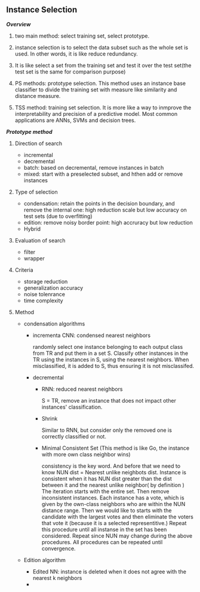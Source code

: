 ## Instance Selection

***Overview***

1. two main method: select training set, select prototype.

2. instance selection is to select the data subset such as the whole set is used. In other words, it is like reduce redundancy.

3. It is like select a set from the training set and test it over the test set(the test set is the same for comparison purpose)

4. PS methods: prototype selection. This method uses an instance base classifier to divide the training set with measure like similarity and distance measure. 

5. TSS method: training set selection. It is more like a way to inmprove the interpretability and precision of a predictive model. Most common applications are ANNs, SVMs and decision trees.

***Prototype method***

1. Direction of search
	- incremental
	- decremental
	- batch: based on decremental, remove instances in batch
	- mixed: start with a preselected subset, and hthen add or remove instances 

2. Type of selection
	- condensation: retain the points in the decision boundary, and remove the internal one: high reduction scale but low accuracy on test sets (due to overfitting)
	- edition: remove noisy border point: high accruracy but low reduction
	- Hybrid

3. Evaluation of search
	- filter
	- wrapper

4. Criteria 
	- storage reduction
	- generalization accuracy
	- noise tolenrance
	- time complexity

5. Method
    - condensation algorithms
    
    	+ incrementa  CNN: condensed nearest neighbors
    	
    	  randomly select one instance belonging to each output class from TR and put them in a set S. Classify other instances in the TR using the instances in S, using the nearest neighbors. When misclassified, it is added to S, thus ensuring it is not misclassifed.   
        
        + decremental 
          
          * RNN: reduced nearest neighbors
           	
			S = TR, remove an instance that does not impact other instances' classification. 
          
          * Shrink 
          	
          	Similar to RNN, but consider only the removed one is correctly classified or not.
                
          * Minimal Consistent Set (This method is like Go, the instance with more own class neighbor wins)
      
          	consistency is the key word. And before that we need to know NUN dist = Nearest unlike neighbots dist. Instance is consistent when it has NUN dist greater than the dist between it and the nearest unlike neighbor( by definition )
            The iteration starts with the entire set. Then remove inconsistent instances.
            Each instance has a vote, which is given by the own-class neighbors who are within the NUN distance range. Then we would like to starts with the candidate with the largest votes and then eliminate the voters that vote it (because it is a selected representitive.) Repeat this procedure until all instanse in the set has been considered.
            Repeat since NUN may change during the above procedures. All procedures can be repeated until convergence.     
                	
	- Edition algorithm
	
    	* Edited  NN: instance is deleted when it does not agree with the nearest k neighbors
    	* 